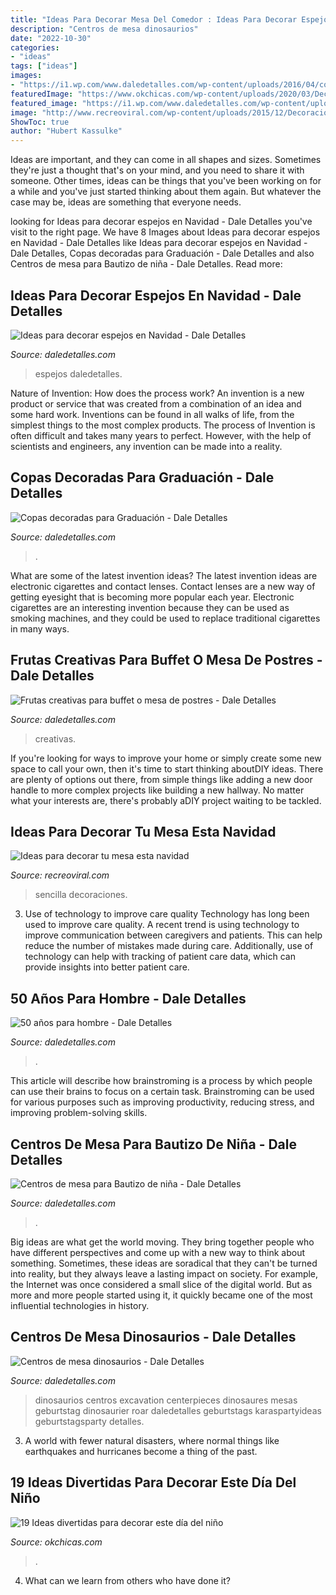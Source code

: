 ```yaml
---
title: "Ideas Para Decorar Mesa Del Comedor : Ideas Para Decorar Espejos En Navidad"
description: "Centros de mesa dinosaurios"
date: "2022-10-30"
categories:
- "ideas"
tags: ["ideas"]
images:
- "https://i1.wp.com/www.daledetalles.com/wp-content/uploads/2016/04/copa-para-graduacion.jpg"
featuredImage: "https://www.okchicas.com/wp-content/uploads/2020/03/Decoración-para-festejar-el-día-del-niño-22.jpg"
featured_image: "https://i1.wp.com/www.daledetalles.com/wp-content/uploads/2016/07/8-3.jpg"
image: "http://www.recreoviral.com/wp-content/uploads/2015/12/Decoraciones-para-la-mesa-esta-navidad-4.jpg"
ShowToc: true
author: "Hubert Kassulke"
---
```



Ideas are important, and they can come in all shapes and sizes. Sometimes they're just a thought that's on your mind, and you need to share it with someone. Other times, ideas can be things that you've been working on for a while and you've just started thinking about them again. But whatever the case may be, ideas are something that everyone needs.

	

		
looking for Ideas para decorar espejos en Navidad - Dale Detalles you've visit to the right page. We have 8 Images about Ideas para decorar espejos en Navidad - Dale Detalles like Ideas para decorar espejos en Navidad - Dale Detalles, Copas decoradas para Graduación - Dale Detalles and also Centros de mesa para Bautizo de niña - Dale Detalles. Read more:
		
    
## Ideas Para Decorar Espejos En Navidad - Dale Detalles

<img loading=lazy src="https://i0.wp.com/www.daledetalles.com/wp-content/uploads/2017/11/decorar-espejos-en-navidad5.jpg?resize=550%2C733" onerror="this.onerror=null;this.src='https://tse3.mm.bing.net/th?id=OIP.Okqdi2E98gjVY0UW7PxzeAHaJ3&amp;pid=15.1';" alt="Ideas para decorar espejos en Navidad - Dale Detalles">

_Source: daledetalles.com_

>espejos daledetalles. 

	

Nature of Invention: How does the process work?
An invention is a new product or service that was created from a combination of an idea and some hard work. Inventions can be found in all walks of life, from the simplest things to the most complex products. The process of Invention is often difficult and takes many years to perfect. However, with the help of scientists and engineers, any invention can be made into a reality.

    
## Copas Decoradas Para Graduación - Dale Detalles

<img loading=lazy src="https://i1.wp.com/www.daledetalles.com/wp-content/uploads/2016/04/copa-para-graduacion.jpg" onerror="this.onerror=null;this.src='https://tse2.mm.bing.net/th?id=OIP.CZR3Y778h1apvrGlqONE-gHaLH&amp;pid=15.1';" alt="Copas decoradas para Graduación - Dale Detalles">

_Source: daledetalles.com_

>. 

	

What are some of the latest invention ideas?
The latest invention ideas are electronic cigarettes and contact lenses. Contact lenses are a new way of getting eyesight that is becoming more popular each year. Electronic cigarettes are an interesting invention because they can be used as smoking machines, and they could be used to replace traditional cigarettes in many ways.

    
## Frutas Creativas Para Buffet O Mesa De Postres - Dale Detalles

<img loading=lazy src="https://i0.wp.com/www.daledetalles.com/wp-content/uploads/2016/09/fruta-creativa12.jpg" onerror="this.onerror=null;this.src='https://tse3.mm.bing.net/th?id=OIP.yLJBQQfOCEMpjYLFiEthLwHaFj&amp;pid=15.1';" alt="Frutas creativas para buffet o mesa de postres - Dale Detalles">

_Source: daledetalles.com_

>creativas. 

	

If you're looking for ways to improve your home or simply create some new space to call your own, then it's time to start thinking aboutDIY ideas. There are plenty of options out there, from simple things like adding a new door handle to more complex projects like building a new hallway. No matter what your interests are, there's probably aDIY project waiting to be tackled.

    
## Ideas Para Decorar Tu Mesa Esta Navidad

<img loading=lazy src="http://www.recreoviral.com/wp-content/uploads/2015/12/Decoraciones-para-la-mesa-esta-navidad-4.jpg" onerror="this.onerror=null;this.src='https://tse2.mm.bing.net/th?id=OIP.dfKlJsE8m0aaixoZBAzdWQHaJQ&amp;pid=15.1';" alt="Ideas para decorar tu mesa esta navidad">

_Source: recreoviral.com_

>sencilla decoraciones. 

	

3) Use of technology to improve care quality
Technology has long been used to improve care quality. A recent trend is using technology to improve communication between caregivers and patients. This can help reduce the number of mistakes made during care. Additionally, use of technology can help with tracking of patient care data, which can provide insights into better patient care.

    
## 50 Años Para Hombre - Dale Detalles

<img loading=lazy src="https://i2.wp.com/www.daledetalles.com/wp-content/uploads/2016/02/5027.jpg?resize=564%2C752" onerror="this.onerror=null;this.src='https://tse1.mm.bing.net/th?id=OIP.V2juDWyc-yUdrOAR7gJu0AHaJ4&amp;pid=15.1';" alt="50 años para hombre - Dale Detalles">

_Source: daledetalles.com_

>. 

	

This article will describe how brainstroming is a process by which people can use their brains to focus on a certain task. Brainstroming can be used for various purposes such as improving productivity, reducing stress, and improving problem-solving skills.

    
## Centros De Mesa Para Bautizo De Niña - Dale Detalles

<img loading=lazy src="https://i1.wp.com/www.daledetalles.com/wp-content/uploads/2016/07/8-3.jpg" onerror="this.onerror=null;this.src='https://tse3.mm.bing.net/th?id=OIP.nx77CRjhCzGrO0ZOtdj51AHaJ4&amp;pid=15.1';" alt="Centros de mesa para Bautizo de niña - Dale Detalles">

_Source: daledetalles.com_

>. 

	

Big ideas are what get the world moving. They bring together people who have different perspectives and come up with a new way to think about something. Sometimes, these ideas are soradical that they can't be turned into reality, but they always leave a lasting impact on society. For example, the Internet was once considered a small slice of the digital world. But as more and more people started using it, it quickly became one of the most influential technologies in history.

    
## Centros De Mesa Dinosaurios - Dale Detalles

<img loading=lazy src="https://i2.wp.com/www.daledetalles.com/wp-content/uploads/2016/03/centro-de-mesa-dinosaurios7.jpg" onerror="this.onerror=null;this.src='https://tse1.mm.bing.net/th?id=OIP.xFZKAVp4Yf6VenwHR_cjYQHaLG&amp;pid=15.1';" alt="Centros de mesa dinosaurios - Dale Detalles">

_Source: daledetalles.com_

>dinosaurios centros excavation centerpieces dinosaures mesas geburtstag dinosaurier roar daledetalles geburtstags karaspartyideas geburtstagsparty detalles. 

	

3. A world with fewer natural disasters, where normal things like earthquakes and hurricanes become a thing of the past. 

    
## 19 Ideas Divertidas Para Decorar Este Día Del Niño

<img loading=lazy src="https://www.okchicas.com/wp-content/uploads/2020/03/Decoración-para-festejar-el-día-del-niño-22.jpg" onerror="this.onerror=null;this.src='https://tse3.mm.bing.net/th?id=OIP.FT7AoEGW7c_ooy9gBNAotQAAAA&amp;pid=15.1';" alt="19 Ideas divertidas para decorar este día del niño">

_Source: okchicas.com_

>. 

	

4) What can we learn from others who have done it?

